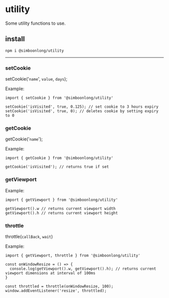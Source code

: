 # utility
Some utility functions to use.

## install
`npm i @simboonlong/utility`

---

### setCookie

setCookie('`name`', `value`, `days`);

Example:

```
import { setCookie } from '@simboonlong/utility'

setCookie('isVisited', true, 0.125); // set cookie to 3 hours expiry
setCookie('isVisited', true, 0); // deletes cookie by setting expiry to 0
```

### getCookie

getCookie('`name`');

Example:

```
import { getCookie } from '@simboonlong/utility'

getCookie('isVisited'); // returns true if set
```

### getViewport

Example:

```
import { getViewport } from '@simboonlong/utility'

getViewport().w // returns current viewport width
getViewport().h // returns current viewport height
```

### throttle

throttle(`callBack`, `wait`)

Example:

```
import { getViewport, throttle } from '@simboonlong/utility'

const onWindowResize = () => {
  console.log(getViewport().w, getViewport().h); // returns current viewport dimensions at interval of 100ms
}

const throttled = throttle(onWindowResize, 100);
window.addEventListener('resize', throttled);
```